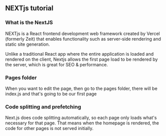 ## NEXTjs tutorial

### What is the NextJS

NEXTjs is a React frontend development web framework created by Vercel (formerly Zeit) that enables functionality such as server-side rendering and static site generation.

Unlike a traditional React app where the entire application is loaded and rendered on the client, Nextjs allows the first page load to be rendered by the server, which is great for SEO & performance.

### Pages folder

When you want to edit the page, then go to the pages folder, there will be index.js and that's going to be our first page

### Code splitting and prefetching

Next.js does code splitting automatically, so each page only loads what's necessary for that page. That means when the homepage is rendered, the code for other pages is not served initially.
